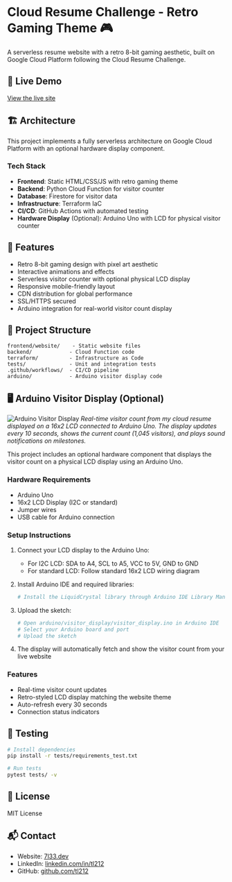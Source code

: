 # Cloud Resume Challenge - Retro Gaming Theme 🎮

A serverless resume website with a retro 8-bit gaming aesthetic, built on Google Cloud Platform following the Cloud Resume Challenge.

## 🚀 Live Demo
[View the live site](https://7l33.dev)

## 🏗️ Architecture

This project implements a fully serverless architecture on Google Cloud Platform with an optional hardware display component.

### Tech Stack
- **Frontend**: Static HTML/CSS/JS with retro gaming theme
- **Backend**: Python Cloud Function for visitor counter
- **Database**: Firestore for visitor data
- **Infrastructure**: Terraform IaC
- **CI/CD**: GitHub Actions with automated testing
- **Hardware Display** (Optional): Arduino Uno with LCD for physical visitor counter

## 🎨 Features
- Retro 8-bit gaming design with pixel art aesthetic
- Interactive animations and effects
- Serverless visitor counter with optional physical LCD display
- Responsive mobile-friendly layout
- CDN distribution for global performance
- SSL/HTTPS secured
- Arduino integration for real-world visitor count display

## 📂 Project Structure
```
frontend/website/    - Static website files
backend/            - Cloud Function code
terraform/          - Infrastructure as Code
tests/              - Unit and integration tests
.github/workflows/  - CI/CD pipeline
arduino/            - Arduino visitor display code
```

## 🖥️ Arduino Visitor Display (Optional)

![Arduino Visitor Display](images/hardware.jpg)
*Real-time visitor count from my cloud resume displayed on a 16x2 LCD connected to Arduino Uno. The display updates every 10 seconds, shows the current count (1,045 visitors), and plays sound notifications on milestones.*

This project includes an optional hardware component that displays the visitor count on a physical LCD display using an Arduino Uno.

### Hardware Requirements
- Arduino Uno
- 16x2 LCD Display (I2C or standard)
- Jumper wires
- USB cable for Arduino connection

### Setup Instructions
1. Connect your LCD display to the Arduino Uno:
   - For I2C LCD: SDA to A4, SCL to A5, VCC to 5V, GND to GND
   - For standard LCD: Follow standard 16x2 LCD wiring diagram

2. Install Arduino IDE and required libraries:
   ```bash
   # Install the LiquidCrystal library through Arduino IDE Library Manager
   ```

3. Upload the sketch:
   ```bash
   # Open arduino/visitor_display/visitor_display.ino in Arduino IDE
   # Select your Arduino board and port
   # Upload the sketch
   ```

4. The display will automatically fetch and show the visitor count from your live website

### Features
- Real-time visitor count updates
- Retro-styled LCD display matching the website theme
- Auto-refresh every 30 seconds
- Connection status indicators

## 🧪 Testing
```bash
# Install dependencies
pip install -r tests/requirements_test.txt

# Run tests
pytest tests/ -v
```

## 📝 License
MIT License

## 📬 Contact
- Website: [7l33.dev](https://7l33.dev)
- LinkedIn: [linkedin.com/in/tl212](https://www.linkedin.com/in/tl212/)
- GitHub: [github.com/tl212](https://github.com/tl212)
